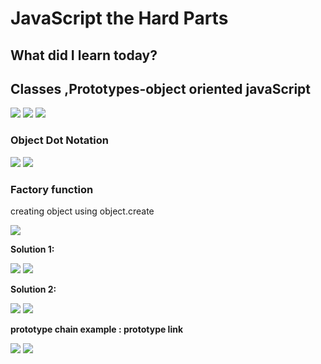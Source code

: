 <h1>JavaScript the Hard Parts</h1>
<h2>What did I learn today?</h2>
<h2>Classes ,Prototypes-object oriented javaScript</h2>
<img src ="https://github.com/Rawan969/Mastering-JavaScript-in-20-Days/assets/121896627/f1823e3f-2359-4e6c-9e46-7fc4df01d42d">
<img src ="https://github.com/Rawan969/Mastering-JavaScript-in-20-Days/assets/121896627/a499d27a-2e8d-4804-8450-ba289a25c02e">
<img src ="https://github.com/Rawan969/Mastering-JavaScript-in-20-Days/assets/121896627/2eff9af7-7fbf-41f4-b71c-d77278faaeb5">
<h3>Object Dot Notation</h3>
<img src ="https://github.com/Rawan969/Mastering-JavaScript-in-20-Days/assets/121896627/689dc2e2-5c23-44d5-b40f-a151cd8f9b72">
<img src ="https://github.com/Rawan969/Mastering-JavaScript-in-20-Days/assets/121896627/db480415-c618-4a9e-9ed9-f80673436308">
<h3>Factory function</h3>
<p>creating object using object.create</p>
<img src ="https://github.com/Rawan969/Mastering-JavaScript-in-20-Days/assets/121896627/4eb30082-1dc8-4fd5-a0d0-fb0ddd1921e5">
<p><strong>Solution 1:</strong></p>
<img src ="https://github.com/Rawan969/Mastering-JavaScript-in-20-Days/assets/121896627/a6d32eb1-0ce3-4970-9b35-eed463f2450e">
<img src ="https://github.com/Rawan969/Mastering-JavaScript-in-20-Days/assets/121896627/e831c288-bf51-4b0b-ac2a-f7fbf050f8bd">
<p><strong>Solution 2:</strong></p>
<img src ="https://github.com/Rawan969/Mastering-JavaScript-in-20-Days/assets/121896627/55c803f4-adae-413c-bd89-8189399dc7af">
<img src ="https://github.com/Rawan969/Mastering-JavaScript-in-20-Days/assets/121896627/cb23274e-8d8b-473f-bf20-042a45c646dd">
<p><strong>prototype chain example : prototype link</strong></p>
<img src ="https://github.com/Rawan969/Mastering-JavaScript-in-20-Days/assets/121896627/6a09a8fd-ae3a-4bb8-b92c-8b1e5a5705ca">
<img src ="https://github.com/Rawan969/Mastering-JavaScript-in-20-Days/assets/121896627/96d60792-1b43-47ba-a9d9-311ea3220413">

